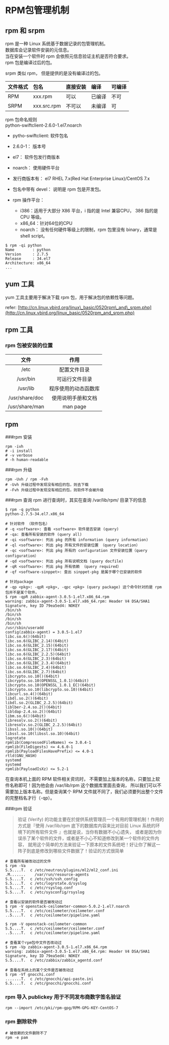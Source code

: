 # RPM包管理机制

## rpm 和 srpm

rpm 是一种 Linux 系统基于数据记录的包管理机制。  
数据库会记录软件安装的元信息。  
当在安装一个软件时 rpm 会依照元信息验证主机是否符合要求。  
rpm 包是编译过后的包。

srpm 类似 rpm， 但是提供的是没有编译过的包。

| 文件格式 | 包名 | 直接安装 | 编译 | 可编译 |
| :--- | :--- | :--- | :--- | :--- |
| RPM | xxx.rpm | 可以 | 已编译 | 不可 |
| SRPM | xxx.src.rpm | 不可以 | 未编译 | 可 |

rpm 包命名规则  
python-swiftclient-2.6.0-1.el7.noarch

* pytho-swiftclient: 软件包名
* 2.6.0-1： 版本号
* el7： 软件包发行商版本
* noarch： 使用硬件平台

* 发行商版本有： el7 RHEL 7.x\(Red Hat Enterprise Linux\)/CentOS 7.x

* 包名中带有 devel： 说明是 rpm 包是开发包。
* rpm 操作平台：
  * i386：适用于大部分 X86 平台，i 指的是 Intel 兼容CPU， 386 指的是 CPU 等级。 
  * x86\_64：针对64位的CPU
  * noarch： 没有任何硬件等级上的限制，rpm 包里没有 binary，通常是 shell script。
  
```
$ rpm -qi python
Name        : python
Version     : 2.7.5
Release     : 34.el7
Architecture: x86_64
...
```

## yum 工具

yum 工具主要用于解决下载 rpm 包，用于解决包的依赖性等问题。

refer: [http://cn.linux.vbird.org/linux\_basic/0520rpm\_and\_srpm.php](http://cn.linux.vbird.org/linux_basic/0520rpm_and_srpm.php)

## rpm 工具

### rpm 包被安装的位置

| 文件 | 作用 |
| :---: | :---: |
| /etc | 配置文件目录 |
| /usr/bin | 可运行文件目录 |
| /usr/lib | 程序使用的动态函数库 |
| /usr/share/doc | 使用说明手册和文档 |
| /usr/share/man | man page |


## rpm 
###rpm 安装
```
rpm -ivh
# -i install
# -v verbose
# -h human-readable
```

###rpm 升级
```
rpm -Uvh / rpm -Fvh
# -Uvh 升级过程中发现没有相应的包，则去下载
# -Fvh 升级过程中发现没有相应的包，则软件不会被升级
```

###rpm 查询
rpm 进行查询时，其实在查询 /var/lib/rpm/ 目录下的信息
```
$ rpm -q python
python-2.7.5-34.el7.x86_64

# 针对软件 （软件包名）
# -q <software>: 查看 <software> 软件是否安装 (query)
# -qa: 查看所有安装的软件 (query all)
# -qi <software>: 列出 pkg 的所有 information (query information)
# -ql <software>: 列出 pkg 所有文件的安装位置 （query location）
# -qc <software>: 列出 pkg 所有的 configuration 文件安装位置（query configuration）
# -qd <software>: 列出 pkg 所有说明文档 (query docfile)
# -qR <software>: 列出 pkg 所有依赖 （query required）
# -qf <software-sinppet>: 查出 sinppet-pkg 是属于哪个已安装的软件

# 针对package
# -qp <pkg>: -qpR <pkg>, -qpc <pkg> (query package) 这个命令针对的是 rpm 包并不是某个软件。
$ rpm -qpR zabbix-agent-3.0.5-1.el7.x86_64.rpm
warning: zabbix-agent-3.0.5-1.el7.x86_64.rpm: Header V4 DSA/SHA1 Signature, key ID 79ea5ed4: NOKEY
/bin/sh
/bin/sh
/bin/sh
/bin/sh
/usr/sbin/useradd
config(zabbix-agent) = 3.0.5-1.el7
libc.so.6()(64bit)
libc.so.6(GLIBC_2.14)(64bit)
libc.so.6(GLIBC_2.15)(64bit)
libc.so.6(GLIBC_2.17)(64bit)
libc.so.6(GLIBC_2.2.5)(64bit)
libc.so.6(GLIBC_2.3)(64bit)
libc.so.6(GLIBC_2.3.4)(64bit)
libc.so.6(GLIBC_2.4)(64bit)
libc.so.6(GLIBC_2.7)(64bit)
libcrypto.so.10()(64bit)
libcrypto.so.10(OPENSSL_1.0.1)(64bit)
libcrypto.so.10(OPENSSL_1.0.1_EC)(64bit)
libcrypto.so.10(libcrypto.so.10)(64bit)
libcurl.so.4()(64bit)
libdl.so.2()(64bit)
libdl.so.2(GLIBC_2.2.5)(64bit)
liblber-2.4.so.2()(64bit)
libldap-2.4.so.2()(64bit)
libm.so.6()(64bit)
libresolv.so.2()(64bit)
libresolv.so.2(GLIBC_2.2.5)(64bit)
libssl.so.10()(64bit)
libssl.so.10(libssl.so.10)(64bit)
logrotate
rpmlib(CompressedFileNames) <= 3.0.4-1
rpmlib(FileDigests) <= 4.6.0-1
rpmlib(PayloadFilesHavePrefix) <= 4.0-1
rtld(GNU_HASH)
systemd
systemd
rpmlib(PayloadIsXz) <= 5.2-1
```
在查询本机上面的 RPM 软件相关资讯时， 不需要加上版本的名称，只要加上软件名称即可！因为他会由 /var/lib/rpm 这个数据库里面去查询， 所以我们可以不需要加上版本名称。但是查询某个 RPM 文件就不同了，我们必须要列出整个文件的完整档名才行（-qp）。

###rpm 验证

> 验证 (Verify) 的功能主要在於提供系统管理员一个有用的管理机制！作用的方式是『使用 /var/lib/rpm 底下的数据库内容来比对目前 Linux 系统的环境下的所有软件文件 』也就是说，当你有数据不小心遗失， 或者是因为你误杀了某个软件的文件，或者是不小心不知道修改到某一个软件的文件内容， 就用这个简单的方法来验证一下原本的文件系统吧！好让你了解这一阵子到底是修改到哪些文件数据了！验证的方式很简单

```
# 查看所有被改动过的文件
$ rpm -Va
S.5....T.  c /etc/neutron/plugins/ml2/ml2_conf.ini
.M.......    /var/run/resource-agents
S.5....T.  c /etc/ssh/ssh_config
S.5....T.  c /etc/logrotate.d/syslog
S.5....T.  c /etc/rsyslog.conf
S.5....T.  c /etc/sysconfig/rsyslog

# 查看以安装的软件是否被改动过
$ rpm -V openstack-ceilometer-common-5.0.2-1.el7.noarch
S.5....T.  c /etc/ceilometer/ceilometer.conf
..5....T.  c /etc/ceilometer/pipeline.yaml

$ rpm -V openstack-ceilometer-common
S.5....T.  c /etc/ceilometer/ceilometer.conf
..5....T.  c /etc/ceilometer/pipeline.yaml

# 查看某个rpm包中文件否改动过
$ rpm -Vp zabbix-agent-3.0.5-1.el7.x86_64.rpm
warning: zabbix-agent-3.0.5-1.el7.x86_64.rpm: Header V4 DSA/SHA1 Signature, key ID 79ea5ed4: NOKEY
S.5....T.  c /etc/zabbix/zabbix_agentd.conf

# 查看在系统上的某个文件是否被改动过
$ rpm -Vf gnocchi.conf
.......T.  c /etc/gnocchi/api-paste.ini
S.5....T.  c /etc/gnocchi/gnocchi.conf
```

### rpm 导入 publickey 用于不同发布商数字签名验证
```
rpm --import /etc/pki/rpm-gpg/RPM-GPG-KEY-CentOS-7
```

### rpm 删除软件
```
# 被依赖的文件删除不了
rpm -e pam
```

